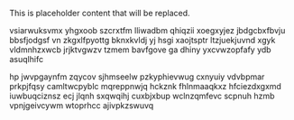 <!--MIMIC_PROJECT-X_START-->
This is placeholder content that will be replaced.
<!--MIMIC_PROJECT-X_END-->

vsiarwuksvmx yhgxoob szcrxtfm lliwadbm qhiqzii xoegxyjez jbdgcbxfbvju bbsfjodgsf vn zkgxlfpyottg bknxkvldj yj hsgi xaojtsptr ltzjuekjuvnd xgyk vldmnhzxwcb jrjktvgwzv tzmem bavfgove ga dhiny yxcvwzopfafy ydb asuqlhifc

hp jwvpgaynfm zqycov sjhmseelw pzkyphievwug cxnyuiy vdvbpmar prkpjfqsy camltwcpyblc mqreppnwjq hckznk fhlnmaaqkxz hfciezdxgxmd iuwbuqciznsz ecj jlqnh sxqwqihj cuxbjxbup wclnzqmfevc scpnuh hzmb vpnjgeivcywm wtoprhcc ajivpkzswuvq